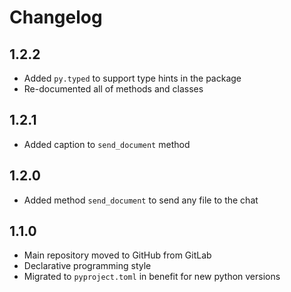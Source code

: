 # Changelog

## 1.2.2

- Added `py.typed` to support type hints in the package
- Re-documented all of methods and classes

## 1.2.1

- Added caption to `send_document` method

## 1.2.0

- Added method `send_document` to send any file to the chat

## 1.1.0
- Main repository moved to GitHub from GitLab
- Declarative programming style
- Migrated to `pyproject.toml` in benefit for new python versions

